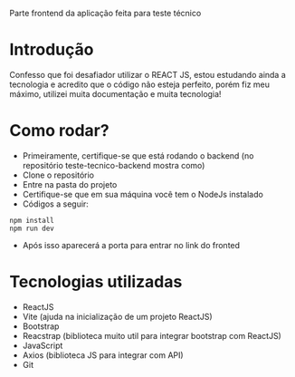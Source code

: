 Parte frontend da aplicação feita para teste técnico

# Introdução

Confesso que foi desafiador utilizar o REACT JS, estou estudando ainda a tecnologia e acredito que o código não esteja perfeito, porém fiz meu máximo, utilizei muita documentação e muita tecnologia!

# Como rodar?

* Primeiramente, certifique-se que está rodando o backend (no repositório teste-tecnico-backend mostra como)
* Clone o repositório
* Entre na pasta do projeto
* Certifique-se que em sua máquina você tem o NodeJs instalado
* Códigos a seguir:
```
npm install
npm run dev
```
* Após isso aparecerá a porta para entrar no link do fronted

# Tecnologias utilizadas
* ReactJS
* Vite (ajuda na inicialização de um projeto ReactJS)
* Bootstrap
* Reacstrap (biblioteca muito util para integrar bootstrap com ReactJS)
* JavaScript
* Axios (biblioteca JS para integrar com API)
* Git
